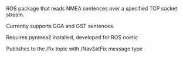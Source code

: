 ROS package that reads NMEA sentences over a specified TCP socket stream.

Currently supports GGA and GST sentences.

Requires pynmea2 installed, developed for ROS noetic

Publishes to the /fix topic with /NavSatFix message type

